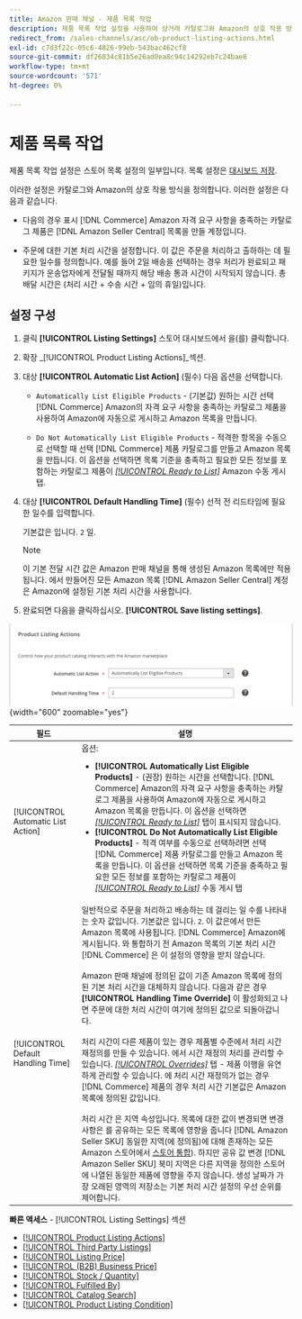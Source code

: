 ```yaml
---
title: Amazon 판매 채널 - 제품 목록 작업
description: 제품 목록 작업 설정을 사용하여 상거래 카탈로그와 Amazon의 상호 작용 방식을 정의합니다.
redirect_from: /sales-channels/asc/ob-product-listing-actions.html
exl-id: c7d3f22c-05c6-4826-99eb-543bac462cf8
source-git-commit: df26834c81b5e26ad0ea8c94c14292eb7c24bae8
workflow-type: tm+mt
source-wordcount: '571'
ht-degree: 0%

---
```


# 제품 목록 작업

제품 목록 작업 설정은 스토어 목록 설정의 일부입니다. 목록 설정은 [대시보드 저장](./amazon-store-dashboard.md).

이러한 설정은 카탈로그와 Amazon의 상호 작용 방식을 정의합니다. 이러한 설정은 다음과 같습니다.

- 다음의 경우 표시 [!DNL Commerce] Amazon 자격 요구 사항을 충족하는 카탈로그 제품은 [!DNL Amazon Seller Central] 목록을 만들 계정입니다.

- 주문에 대한 기본 처리 시간을 설정합니다. 이 값은 주문을 처리하고 출하하는 데 필요한 일수를 정의합니다. 예를 들어 2일 배송을 선택하는 경우 처리가 완료되고 패키지가 운송업자에게 전달될 때까지 해당 배송 통과 시간이 시작되지 않습니다. 총 배달 시간은 (처리 시간 + 수송 시간 + 임의 휴일)입니다.

## 설정 구성

1. 클릭 **[!UICONTROL Listing Settings]** 스토어 대시보드에서 을(를) 클릭합니다.

1. 확장 _[!UICONTROL Product Listing Actions]_섹션.

1. 대상 **[!UICONTROL Automatic List Action]** (필수) 다음 옵션을 선택합니다.

   - `Automatically List Eligible Products` - (기본값) 원하는 시간 선택 [!DNL Commerce] Amazon의 자격 요구 사항을 충족하는 카탈로그 제품을 사용하여 Amazon에 자동으로 게시하고 Amazon 목록을 만듭니다.

   - `Do Not Automatically List Eligible Products` - 적격한 항목을 수동으로 선택할 때 선택 [!DNL Commerce] 제품 카탈로그를 만들고 Amazon 목록을 만듭니다. 이 옵션을 선택하면 목록 기준을 충족하고 필요한 모든 정보를 포함하는 카탈로그 제품이 [_[!UICONTROL Ready to List]_](./ready-to-list.md) Amazon 수동 게시 탭.

1. 대상 **[!UICONTROL Default Handling Time]** (필수) 선적 전 리드타임에 필요한 일수를 입력합니다.

   기본값은 입니다. `2` 일.

   >[!NOTE]
   >
   >이 기본 전달 시간 값은 Amazon 판매 채널을 통해 생성된 Amazon 목록에만 적용됩니다. 에서 만들어진 모든 Amazon 목록 [!DNL Amazon Seller Central] 계정은 Amazon에 설정된 기본 처리 시간을 사용합니다.

1. 완료되면 다음을 클릭하십시오. **[!UICONTROL Save listing settings]**.

![제품 목록 작업](assets/amazon-product-listing-actions.png){width="600" zoomable="yes"}

| 필드 | 설명 |
|--- |--- |
| [!UICONTROL Automatic List Action] | 옵션:<ul><li>**[!UICONTROL Automatically List Eligible Products]** - (권장) 원하는 시간을 선택합니다. [!DNL Commerce] Amazon의 자격 요구 사항을 충족하는 카탈로그 제품을 사용하여 Amazon에 자동으로 게시하고 Amazon 목록을 만듭니다. 이 옵션을 선택하면 [_[!UICONTROL Ready to List]_](./ready-to-list.md) 탭이 표시되지 않습니다. </li><li>**[!UICONTROL Do Not Automatically List Eligible Products]** - 적격 여부를 수동으로 선택하려면 선택 [!DNL Commerce] 제품 카탈로그를 만들고 Amazon 목록을 만듭니다. 이 옵션을 선택하면 목록 기준을 충족하고 필요한 모든 정보를 포함하는 카탈로그 제품이 [_[!UICONTROL Ready to List]_](./ready-to-list.md) 수동 게시 탭</li></ul> |
| [!UICONTROL Default Handling Time] | 일반적으로 주문을 처리하고 배송하는 데 걸리는 일 수를 나타내는 숫자 값입니다. 기본값은 입니다. `2`. 이 값은에서 만든 Amazon 목록에 사용됩니다. [!DNL Commerce] Amazon에 게시됩니다. 와 통합하기 전 Amazon 목록의 기본 처리 시간 [!DNL Commerce] 은 이 설정의 영향을 받지 않습니다.<br><br>Amazon 판매 채널에 정의된 값이 기존 Amazon 목록에 정의된 기본 처리 시간을 대체하지 않습니다. 다음과 같은 경우 **[!UICONTROL Handling Time Override]** 이 활성화되고 나면 주문에 대한 처리 시간이 여기에 정의된 값으로 되돌아갑니다.<br><br>처리 시간이 다른 제품이 있는 경우 제품별 수준에서 처리 시간 재정의를 만들 수 있습니다. 에서 시간 재정의 처리를 관리할 수 있습니다. [_[!UICONTROL Overrides]_](./overrides.md) 탭 - 제품 이행을 유연하게 관리할 수 있습니다. 에 처리 시간 재정의가 없는 경우 [!DNL Commerce] 제품의 경우 처리 시간 기본값은 Amazon 목록에 정의된 값입니다.<br><br>처리 시간 은 지역 속성입니다. 목록에 대한 값이 변경되면 변경 사항은 를 공유하는 모든 목록에 영향을 줍니다 [!DNL Amazon Seller SKU] 동일한 지역(에 정의됨)에 대해 존재하는 모든 Amazon 스토어에서 [스토어 통합](./store-integration.md)). 하지만 공유 값 변경 [!DNL Amazon Seller SKU] 북미 지역은 다른 지역을 정의한 스토어에 나열된 동일한 제품에 영향을 주지 않습니다. 생성 날짜가 가장 오래된 영역의 저장소는 기본 처리 시간 설정의 우선 순위를 제어합니다. |

**빠른 액세스** - [!UICONTROL Listing Settings] 섹션

- [[!UICONTROL Product Listing Actions]](./product-listing-actions.md)
- [[!UICONTROL Third Party Listings]](./third-party-listing-settings.md)
- [[!UICONTROL Listing Price]](./listing-price.md)
- [[!UICONTROL (B2B) Business Price]](./business-pricing.md)
- [[!UICONTROL Stock / Quantity]](./stock-quantity.md)
- [[!UICONTROL Fulfilled By]](./fulfilled-by.md)
- [[!UICONTROL Catalog Search]](./catalog-search.md)
- [[!UICONTROL Product Listing Condition]](./product-listing-condition.md)
